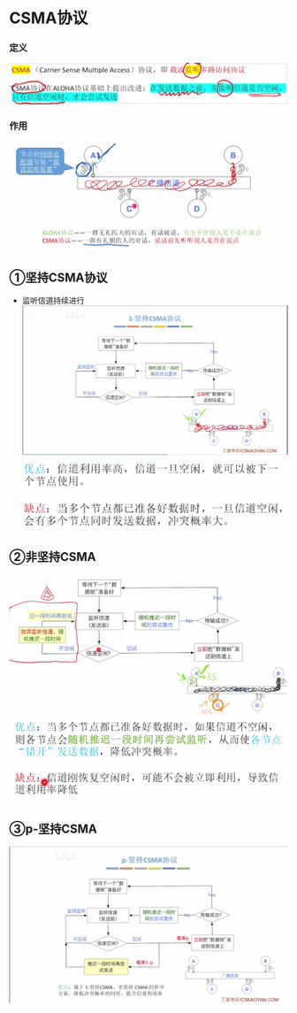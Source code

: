 


# CSMA协议
### 定义
![输入图片说明](/imgs/2025-07-27/YUpNZIsv46Xskxft.png)
### 作用
![输入图片说明](/imgs/2025-07-27/pidkCSY32473baOw.png)

## ①坚持CSMA协议	
- 监听信道持续进行
![输入图片说明](/imgs/2025-07-27/DzIrH7TvEWud9OvH.png)
![输入图片说明](/imgs/2025-07-27/e1e2X6kAsKkGHAqb.png)

## ②非坚持CSMA
![输入图片说明](/imgs/2025-07-27/fg127HsjUw5Ktf62.png)
![输入图片说明](/imgs/2025-07-27/z9x0bUM9oXnBR2Vv.png)

## ③p-坚持CSMA
![输入图片说明](/imgs/2025-07-27/SNKTjVy0zqZeNowP.png)
<!--stackedit_data:
eyJoaXN0b3J5IjpbMTcwMDc5MDk0Nyw0NDA5MDU2MTldfQ==
-->